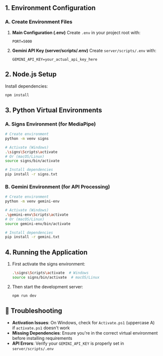 
## 1. Environment Configuration

### A. Create Environment Files

1. **Main Configuration (.env)**
   Create `.env` in your project root with:
   ```env
   PORT=5000
   ```

2. **Gemini API Key (server/scripts/.env)**
   Create `server/scripts/.env` with:
   ```env
   GEMINI_API_KEY=your_actual_api_key_here
   ```

## 2. Node.js Setup

Install dependencies:
```bash
npm install
```

## 3. Python Virtual Environments

### A. Signs Environment (for MediaPipe)
```bash
# Create environment
python -m venv signs

# Activate (Windows)
.\signs\Scripts\activate
# Or (macOS/Linux)
source signs/bin/activate

# Install dependencies
pip install -r signs.txt
```

### B. Gemini Environment (for API Processing)
```bash
# Create environment
python -m venv gemini-env

# Activate (Windows)
.\gemini-env\Scripts\activate
# Or (macOS/Linux)
source gemini-env/bin/activate

# Install dependencies
pip install -r gemini.txt
```

## 4. Running the Application

1. First activate the signs environment:
   ```bash
   .\signs\Scripts\activate  # Windows
   source signs/bin/activate  # macOS/Linux
   ```

2. Then start the development server:
   ```bash
   npm run dev
   ```

## 🔧 Troubleshooting

- **Activation Issues**: On Windows, check for `Activate.ps1` (uppercase A) if `activate.ps1` doesn't work
- **Missing Dependencies**: Ensure you're in the correct virtual environment before installing requirements
- **API Errors**: Verify your `GEMINI_API_KEY` is properly set in `server/scripts/.env`
